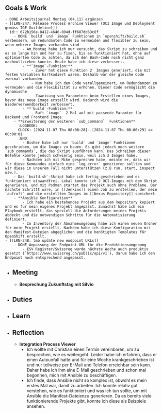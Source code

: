 ## Goals & Work
	- DONE Arbeitsjournal Montag (04.11) ergänzen
	- [[LRN-247: Release Process Archive Viewer (OCI Image und Deployment gemäss IGE Guildeline)]]
	  id:: 672b156e-8412-4646-894d-ff687dd63c8f
		- DONE `build` und `image` Funktionen in `openshift/build.sh` verbessern, um redundanten Code zu vermeiden und flexibler zu sein, wenn mehrere Images vorhanden sind
			- Am Montag habe ich nur versucht, das Skript zu schreiben und es so lange hin und her zu fixen, bis es funktioniert hat, ohne auf optimierten Code zu achten, da ich den Bash-Code noch nicht ganz nachvollziehen konnte. Heute habe ich diese verbessert.
			- **`image`-Funktion:**
				- Zuvor hat diese Funktion 2  Images generiert, die mit festen Variablen hartkodiert waren. Deshalb war der gleiche Code zweimal vorhanden.
				- Nun habe ich den Code verallgemeinert, um Redundanzen zu vermeiden und die Flexibilität zu erhöhen. Dieser Code ermöglicht die dynamische 
				  Zuweisung von Parametern beim Erstellen eines Images, bevor das neue Image erstellt wird. Dadurch wird die Wiederverwendbarkeit verbessert.
			- **`build`-Funktion:**
				- Ruft `image`  2 Mal auf mit passende Paramter für Backend und Frontend Image
		- **Erweiterung der weiteren `sub_command`  Funktionen**
		  :LOGBOOK:
		  CLOCK: [2024-11-07 Thu 08:00:28]--[2024-11-07 Thu 08:00:29] =>  00:00:01
		  :END:
			- Bisher habe ich nur `build` und `image` Funktionen geschrieben, um die Images zu bauen. Es gibt jedoch noch weitere `sub_commands`, die das Skript ausführen kann. Das Schreiben dieser Befehle könnte jedoch schwierig sein, weil ich 2 Images habe.
			- Nachdem ich mit Mike gesprechen habe, meinte er, dass wir für diese Kommandos einfach eine `log_error` generieren sollten und wir diese in unserem Fall nicht unterstützen (z.B run, start, inspect usw.).
		- Das `build.sh`-Skript habe ich fertig geschrieben und es funktioniert einwandfrei. Lokal konnte ich 2 OCI-Images mit dem Skript generieren, und mit Podman startet das Projekt auch ohne Probleme. Der nächste Schrittt wäre, in [[Jenkins]] einen Job zu erstellen, der mein `aufruft` und die erstellten Images im [[Nexus Repository]] speichert.
		- **Ansible Konfiguration**
			- Ich habe ein bestehendes Projekt aus dem Repository kopiert und es für mein eigenes Projekt angepasst. Zunächst habe ich ein Playbook erstellt, das speziell die Anforderungen meines Projekts abdeckt und die notwendigen Schritte für die Automatisierung definiert.
			- Im Inventory der Abnahmeumgebung habe ich einen neuen Ordner für mein Projekt erstellt. Nachdem habe ich diese Konfiguration mit den Manifest-Dateien abgeglichen und die benötigten Templates für OpenShift erstellt.
	- [[LRN-248: tmb update new endpoint URLs]]
		- DONE Anpassung der Endpoint-URL für die Produktionsumgebung
			- ESV Register/Swissreg wurde nächste Woche auch produktiv gesetzt (`https://www.swissreg.ch/public/api/v1`), darum habe ich den Endpoint noch entsprechend angepasst.
- ## Meeting
	- **Besprechung Zukunftstag mit Silvio**
- ## Duties
- ## Learn
- ## Reflection
	- **Integration Process Viewer**
		- Ich wollte mit Christian einen Termin vereinbaren, um zu besprechen, wie es weitergeht. Leider habe ich erfahren, dass er einen Autounfall hatte und für eine Woche krankgeschrieben ist und nur teilweise per E-Mail und Telefon erreichbar sein kann. Daher habe ich ihm eine E-Mail geschrieben und schon mal begonnen, mich mit Ansible zu beschäftigen.
		- Ich finde, dass Ansible nicht so komplex ist, obwohl es mein erstes Mal war, damit zu arbeiten. Ich konnte relativ gut verstehen, wie es funktioniert und was ich tun sollte, um mit Ansible die Manifest-Dateienzu generieren. Da es bereits viele funktionierende Projekte gibt, konnte ich diese als Beispiele ansehen.